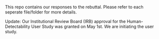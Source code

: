 This repo contains our responses to the rebuttal. Please refer to each seperate file/folder for more details.

Update:
Our Institutional Review Board (IRB) approval for the Human-Detectability User Study was granted on May 1st. We are initiating the user study.
